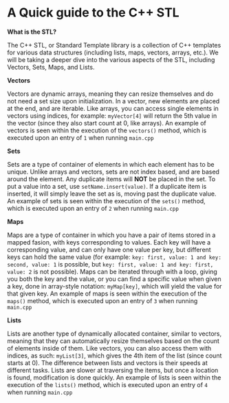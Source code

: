 # A Quick guide to the C++ STL  
**What is the STL?**  
  
The C++ STL, or Standard Template library is a collection of C++ templates for various data structures (including lists, maps, vectors, arrays, etc.). We will be taking a deeper dive into the various aspects of the STL, including Vectors, Sets, Maps, and Lists.  
  
**Vectors**
  
Vectors are dynamic arrays, meaning they can resize themselves and do not need a set size upon initialization. In a vector, new elements are placed at the end, and are iterable. Like arrays, you can access single elements in vectors using indices, for example: `myVector[4]` will return the 5th value in the vector (since they also start count at 0, like arrays). An example of vectors is seen within the execution of the `vectors()` method, which is executed upon an entry of `1` when running `main.cpp` 
  
**Sets**  
  
Sets are a type of container of elements in which each element has to be unique. Unlike arrays and vectors, sets are not index based, and are based around the element. Any duplicate items will **NOT** be placed in the set. To put a value into a set, use `setName.insert(value)`. If a duplicate item is inserted, it will simply leave the set as is, moving past the duplicate value. An example of sets is seen within the execution of the `sets()` method, which is executed upon an entry of `2` when running `main.cpp`  
  
**Maps**  
  
Maps are a type of container in which you have a pair of items stored in a mapped fasion, with keys corresponding to values. Each key will have a corresponding value, and can only have one value per key, but different keys can hold the same value (for example: `key: first, value: 1 and key: second, value: 1` is possible, but `key: first, value: 1 and key: first, value: 2` is not possible). Maps can be iterated through with a loop, giving you both the key and the value, or you can find a specific value when given a key, done in array-style notation: `myMap[key]`, which will yield the value for that given key. An example of maps is seen within the execution of the `maps()` method, which is executed upon an entry of `3` when running `main.cpp`  
  
**Lists** 
  
Lists are another type of dynamically allocated container, similar to vectors, meaning that they can automatically resize themselves based on the count of elements inside of them. Like vectors, you can also access them with indices, as such: `myList[3]`, which gives the 4th item of the list (since count starts at 0). The difference between lists and vectors is their speeds at different tasks. Lists are slower at traversing the items, but once a location is found, modification is done quickly. An example of lists is seen within the execution of the `lists()` method, which is executed upon an entry of `4` when running `main.cpp`
